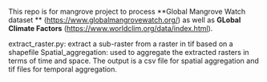 This repo is for mangrove project to process **Global Mangrove Watch dataset ** (https://www.globalmangrovewatch.org/) as well as **GLobal Climate Factors** (https://www.worldclim.org/data/index.html).

extract_raster.py: extract a sub-raster from a raster in tif based on a shapefile
Spatial_aggregation: used to aggregate the extracted rasters in terms of time and space. The output is a csv file for spatial aggregation and tif files for temporal aggregation.
